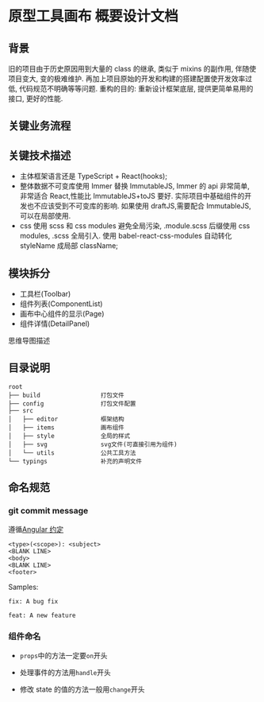 # 原型工具画布 概要设计文档

## 背景

旧的项目由于历史原因用到大量的 class 的继承, 类似于 mixins 的副作用, 伴随使项目变大, 变的极难维护.
再加上项目原始的开发和构建的搭建配置使开发效率过低, 代码规范不明确等等问题.
重构的目的: 重新设计框架底层, 提供更简单易用的接口, 更好的性能.

## 关键业务流程

## 关键技术描述

- 主体框架语言还是 TypeScript + React(hooks);
- 整体数据不可变库使用 Immer 替换 ImmutableJS, Immer 的 api 非常简单, 非常适合 React,性能比 ImmutableJS+toJS 要好. 实际项目中基础组件的开发也不应该受到不可变库的影响. 如果使用 draftJS,需要配合 ImmutableJS, 可以在局部使用.
- css 使用 scss 和 css modules 避免全局污染, .module.scss 后缀使用 css modules, .scss 全局引入. 使用 babel-react-css-modules 自动转化 styleName 成局部 className;

## 模块拆分

- 工具栏(Toolbar)
- 组件列表(ComponentList)
- 画布中心组件的显示(Page)
- 组件详情(DetailPanel)

思维导图描述

## 目录说明

```
root
├── build                 打包文件
├── config                打包文件配置
├── src
│   ├── editor            框架结构
│   ├── items             画布组件
│   ├── style             全局的样式
│   ├── svg               svg文件(可直接引用为组件)
│   └── utils             公共工具方法
└── typings               补充的声明文件

```

## 命名规范

### git commit message

遵循[Angular 约定](https://github.com/angular/angular/blob/22b96b9/CONTRIBUTING.md#-commit-message-guidelines)

```
<type>(<scope>): <subject>
<BLANK LINE>
<body>
<BLANK LINE>
<footer>

```

Samples:

```
fix: A bug fix

feat: A new feature

```

### 组件命名

- `props`中的方法一定要`on`开头

- 处理事件的方法用`handle`开头

- 修改 state 的值的方法一般用`change`开头

